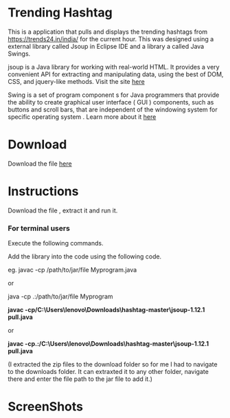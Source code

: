  # Trending Hashtag 
 
This is a application that pulls and displays the trending hashtags from https://trends24.in/india/ for the current hour. This was designed using a external library called Jsoup  in Eclipse IDE and a library a called Java Swings.

jsoup is a Java library for working with real-world HTML. It provides a very convenient API for extracting and manipulating data, using the best of DOM, CSS, and jquery-like methods.
Visit the site [here](https://jsoup.org/) 

Swing is a set of program component s for Java programmers that provide the ability to create graphical user interface ( GUI ) components, such as buttons and scroll bars, that are independent of the windowing system for specific operating system .
Learn more about it [here](https://www.javatpoint.com/java-swing)


# Download 

Download the file [here](https://github.com/SoumyaKB96/hashtag/archive/master.zip
)



# Instructions 

Download the file , extract it and run it.


### For terminal users

Execute the following commands.

Add the library into the code using the following code.

eg. javac -cp /path/to/jar/file Myprogram.java 

or 

java -cp .:/path/to/jar/file Myprogram

__javac -cp/C:\Users\lenovo\Downloads\hashtag-master\jsoup-1.12.1 pull.java__ 

or 

__javac -cp.:/C:\Users\lenovo\Downloads\hashtag-master\jsoup-1.12.1 pull.java__

(I extracted the zip files to the download folder so for me I had to navigate to the downloads folder. It can extraxted it to any other folder, navigate there and enter the file path to the jar file to add it.)





# ScreenShots







